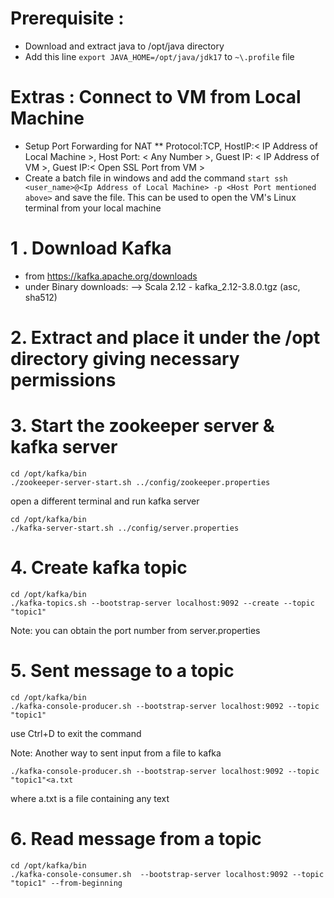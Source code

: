 # Prerequisite : 

* Download and extract java to /opt/java directory
* Add this line `export JAVA_HOME=/opt/java/jdk17` to `~\.profile` file

# Extras : Connect to VM from Local Machine

* Setup Port Forwarding for NAT
** Protocol:TCP, HostIP:< IP Address of Local Machine >, Host Port: < Any Number >, Guest IP: < IP Address of VM >, Guest IP:< Open SSL Port from VM >
* Create a batch file in windows and add the command `start ssh <user_name>@<Ip Address of Local Machine> -p <Host Port mentioned above>` and save the file. This can be used to open the VM's Linux terminal from your local machine

# 1 . Download Kafka

* from https://kafka.apache.org/downloads
* under Binary downloads: --> Scala 2.12  - kafka_2.12-3.8.0.tgz (asc, sha512)

# 2. Extract and place it under the /opt directory giving necessary permissions

# 3. Start the zookeeper server & kafka server

```
cd /opt/kafka/bin
./zookeeper-server-start.sh ../config/zookeeper.properties
```
open a different terminal and run kafka server

```
cd /opt/kafka/bin
./kafka-server-start.sh ../config/server.properties
```

# 4. Create kafka topic

```
cd /opt/kafka/bin
./kafka-topics.sh --bootstrap-server localhost:9092 --create --topic "topic1"
```
Note: you can obtain the port number from server.properties

# 5. Sent message to a topic
```
cd /opt/kafka/bin
./kafka-console-producer.sh --bootstrap-server localhost:9092 --topic "topic1"
```
use Ctrl+D to exit the command

Note: Another way to sent input from a file to kafka
```
./kafka-console-producer.sh --bootstrap-server localhost:9092 --topic "topic1"<a.txt
```
where a.txt is a file containing any text

# 6. Read message from a topic
```
cd /opt/kafka/bin
./kafka-console-consumer.sh  --bootstrap-server localhost:9092 --topic "topic1" --from-beginning
```

